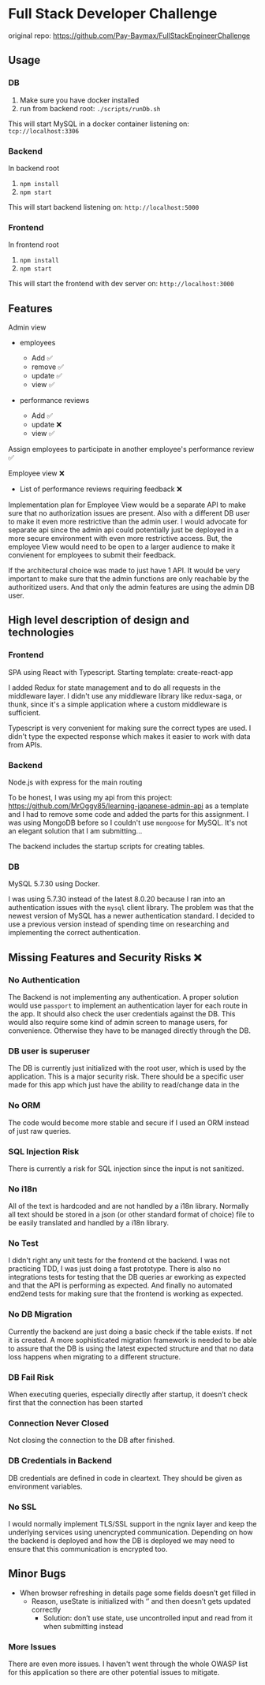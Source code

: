 # Full Stack Developer Challenge

original repo: https://github.com/Pay-Baymax/FullStackEngineerChallenge

## Usage

### DB
1. Make sure you have docker installed
2. run from backend root: `./scripts/runDb.sh`

This will start MySQL in a docker container listening on: `tcp://localhost:3306`

### Backend
In backend root
1. `npm install`
2. `npm start`

This will start backend listening on: `http://localhost:5000`

### Frontend
In frontend root
1. `npm install`
2. `npm start`

This will start the frontend with dev server on: `http://localhost:3000`

## Features

Admin view
* employees
  * Add ✅
  * remove ✅
  * update ✅
  * view ✅

* performance reviews
  * Add ✅
  * update ❌
  * view ✅

Assign employees to participate in another employee's performance review ✅

Employee view ❌
* List of performance reviews requiring feedback ❌

Implementation plan for Employee View would be a separate API to make sure that no authorization issues are present. Also with a different DB user to make it even more restrictive than the admin user. I would advocate for separate api since the admin api could potentially just be deployed in a more secure environment with even more restrictive access. But, the employee View would need to be open to a larger audience to make it convienent for employees to submit their feedback.

If the architectural choice was made to just have 1 API. It would be very important to make sure that the admin functions are only reachable by the authoritized users. And that only the admin features are using the admin DB user.

## High level description of design and technologies

### Frontend
SPA using React with Typescript. Starting template: create-react-app

I added Redux for state management and to do all requests in the middleware layer. I didn't use any middleware library like redux-saga, or thunk, since it's a simple application where a custom middleware is sufficient.

Typescript is very convenient for making sure the correct types are used. I didn't type the expected response which makes it easier to work with data from APIs.

### Backend
Node.js with express for the main routing

To be honest, I was using my api from this project: https://github.com/MrOggy85/learning-japanese-admin-api as a template and I had to remove some code and added the parts for this assignment. I was using MongoDB before so I couldn't use `mongoose` for MySQL. It's not an elegant solution that I am submitting...

The backend includes the startup scripts for creating tables.

### DB
MySQL 5.7.30 using Docker.

I was using 5.7.30 instead of the latest 8.0.20 because I ran into an authentication issues with the `mysql` client library. The problem was that the newest version of MySQL has a newer authentication standard. I decided to use a previous version instead of spending time on researching and implementing the correct authentication.

## Missing Features and Security Risks ❌

### No Authentication
The Backend is not implementing any authentication. A proper solution would use `passport` to implement an authentication layer for each route in the app. It should also check the user credentials against the DB. This would also require some kind of admin screen to manage users, for convenience. Otherwise they have to be managed directly through the DB.

### DB user is superuser
The DB is currently just initialized with the root user, which is used by the application. This is a major security risk. There should be a specific user made for this app which just have the ability to read/change data in the

### No ORM
The code would become more stable and secure if I used an ORM instead of just raw queries.

### SQL Injection Risk
There is currently a risk for SQL injection since the input is not sanitized.

### No i18n
All of the text is hardcoded and are not handled by a i18n library. Normally all text should be stored in a json (or other standard format of choice) file to be easily translated and handled by a i18n library.

### No Test
I didn't right any unit tests for the frontend ot the backend. I was not practicing TDD, I was just doing a fast prototype. There is also no integrations tests for testing that the DB queries ar eworking as expected and that the API is performing as expected. And finally no automated end2end tests for making sure that the frontend is working as expected.

### No DB Migration
Currently the backend are just doing a basic check if the table exists. If not it is created. A more sophisticated migration framework is needed to be able to assure that the DB is using the latest expected structure and that no data loss happens when migrating to a different structure.

### DB Fail Risk
When executing queries, especially directly after startup, it doesn’t check first that the connection has been started

### Connection Never Closed
Not closing the connection to the DB after finished.

### DB Credentials in Backend
DB credentials are defined in code in cleartext. They should be given as environment variables.

### No SSL
I would normally implement TLS/SSL support in the ngnix layer and keep the underlying services using unencrypted communication. Depending on how the backend is deployed and how the DB is deployed we may need to ensure that this communication is encrypted too.

## Minor Bugs
* When browser refreshing in details page some fields doesn’t get filled in
    * Reason, useState is initialized with ‘’ and then doesn’t gets updated correctly
        * Solution: don’t use state, use uncontrolled input and read from it when submitting instead

### More Issues
There are even more issues. I haven't went through the whole OWASP list for this application so there are other potential issues to mitigate.
